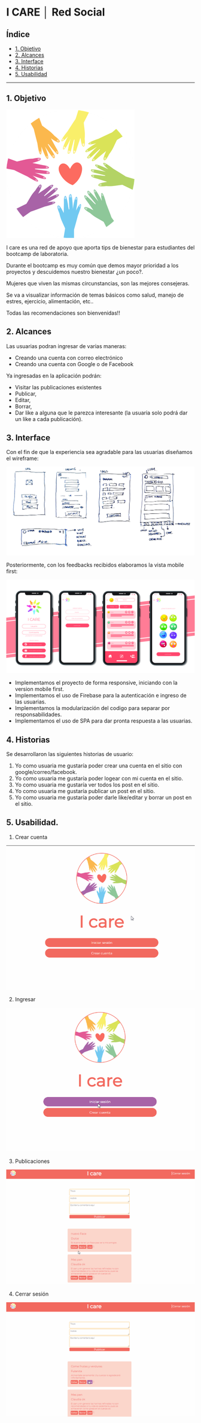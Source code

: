 # I CARE │ Red Social

## Índice

* [1. Objetivo](#1-objetivo)
* [2. Alcances](#2-alcances)
* [3. Interface](#3-Interface)
* [4. Historias](#4-Historias)
* [5. Usabilidad](#5-Usabilidad)
***

## 1. Objetivo

![](/src/assets/logo.png) 

I care es una red de apoyo que aporta tips de bienestar para estudiantes del bootcamp de laboratoria.

Durante el bootcamp es muy común que demos mayor prioridad a los proyectos y descuidemos nuestro bienestar ¿un poco?. 

Mujeres que viven las mismas circunstancias, son las mejores consejeras.

Se va a visualizar información de temas básicos como salud, manejo de estres, ejercicio, alimentación, etc..

Todas las recomendaciones son bienvenidas!!


## 2. Alcances

Las usuarias podran ingresar de varias maneras:

  * Creando una cuenta con correo electrónico
  * Creando una cuenta con Google o de Facebook

Ya ingresadas en la aplicación podrán:

  * Visitar las publicaciones existentes 
  * Publicar, 
  * Editar, 
  * Borrar,
  * Dar like a alguna que le parezca interesante (la usuaria solo podrá dar un like a cada publicación).

## 3. Interface

Con el fin de que la experiencia sea agradable para las usuarias diseñamos el wireframe:

![wireframe](/src/assets/prototype.jpg)

Posteriormente, con los feedbacks recibidos elaboramos la vista mobile first:

![mobilefirst](/src/assets/mobileprototype.jpg)

* Implementamos el proyecto de forma responsive, iniciando con la version mobile first.
* Implementamos el uso de Firebase para la autenticación e ingreso de las usuarias.
* Implementamos la modularización del codigo para separar por responsabilidades.
* Implementamos el uso de SPA para dar pronta respuesta a las usuarias.

## 4. Historias

Se desarrollaron las siguientes historias de usuario:

1. Yo como usuaria me gustaría poder crear una cuenta en el sitio con google/correo/facebook.
2. Yo como usuaria me gustaría poder logear con mi cuenta en el sitio.
3. Yo como usuaria me gustaría ver todos los post en el sitio.
4. Yo como usuaria me gustaría publicar un post en el sitio.
5. Yo como usuaria me gustaría poder darle like/editar y borrar un post en el sitio.


## 5. Usabilidad.

1. Crear cuenta

![ToSign](/src/assets/signup.gif)

2. Ingresar

![ToLog](/src/assets/login.gif)

3. Publicaciones

![ToPost](/src/assets/topost.gif)

4. Cerrar sesión 

![ToLogOut](/src/assets/tologout.gif)




